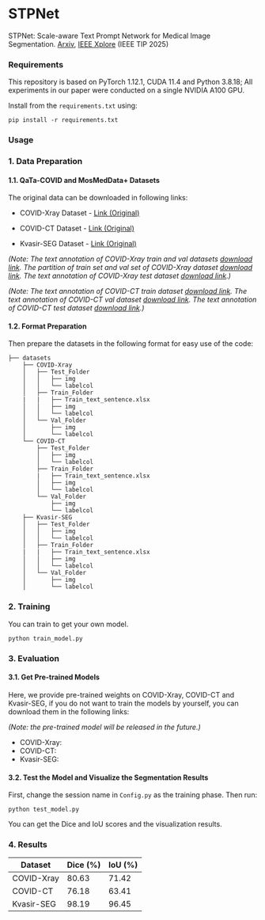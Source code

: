 # STPNet
STPNet: Scale-aware Text Prompt Network for Medical Image Segmentation. [Arxiv](https://arxiv.org/abs/2504.01561), [IEEE Xplore](https://ieeexplore.ieee.org/document/11015682) (IEEE TIP 2025)

### Requirements
This repository is based on PyTorch 1.12.1, CUDA 11.4 and Python 3.8.18; All experiments in our paper were conducted on a single NVIDIA A100 GPU.

Install from the ```requirements.txt``` using:
```angular2html
pip install -r requirements.txt
```
### Usage

### 1. Data Preparation
#### 1.1. QaTa-COVID and MosMedData+ Datasets
The original data can be downloaded in following links:
* COVID-Xray Dataset - [Link (Original)](https://www.kaggle.com/datasets/aysendegerli/qatacov19-dataset)

* COVID-CT Dataset - [Link (Original)](https://www.kaggle.com/datasets/maedemaftouni/covid19-ct-scan-lesion-segmentation-dataset)

* Kvasir-SEG Dataset - [Link (Original)](https://datasets.simula.no/downloads/kvasir-seg.zip)

 *(Note: The text annotation of COVID-Xray train and val datasets [download link](https://1drv.ms/x/s!AihndoV8PhTDkm5jsTw5dX_RpuRr?e=uaZq6W).
  The partition of train set and val set of COVID-Xray dataset [download link](https://1drv.ms/f/c/c3143e7c85766728/QihndoV8PhQggMO2rwAAAAAADo5kj33mUee33g).
  The text annotation of COVID-Xray test dataset [download link](https://1drv.ms/x/s!AihndoV8PhTDkj1vvvLt2jDCHqiM?e=954uDF).)*
  
*(Note: The text annotation of COVID-CT train dataset [download link](https://1drv.ms/x/s!AihndoV8PhTDguIIKCRfYB9Z0NL8Dw?e=8rj6rY).
The text annotation of COVID-CT val dataset [download link](https://1drv.ms/x/c/c3143e7c85766728/QShndoV8PhQggMMGsQAAAAAAtAgZiRQFYfsAjw).
The text annotation of COVID-CT test dataset [download link](https://1drv.ms/x/c/c3143e7c85766728/QShndoV8PhQggMMHsQAAAAAAdHkwXMxGlgU9Tg).)*

#### 1.2. Format Preparation

Then prepare the datasets in the following format for easy use of the code:

```angular2html
├── datasets
    ├── COVID-Xray
    │   ├── Test_Folder
    │   │   ├── img
    │   │   └── labelcol
    │   ├── Train_Folder
    |   |   ├── Train_text_sentence.xlsx
    │   │   ├── img
    │   │   └── labelcol
    │   └── Val_Folder
    │       ├── img
    │       └── labelcol
    └── COVID-CT
        ├── Test_Folder
        │   ├── img
        │   └── labelcol
        ├── Train_Folder
        |   ├── Train_text_sentence.xlsx
        │   ├── img
        │   └── labelcol
        └── Val_Folder
            ├── img
            └── labelcol
    ├── Kvasir-SEG
    │   ├── Test_Folder
    │   │   ├── img
    │   │   └── labelcol
    │   ├── Train_Folder
    |   |   ├── Train_text_sentence.xlsx
    │   │   ├── img
    │   │   └── labelcol
    │   └── Val_Folder
    │       ├── img
    │       └── labelcol
```



### 2. Training


You can train to get your own model.

```angular2html
python train_model.py
```



### 3. Evaluation
#### 3.1. Get Pre-trained Models
Here, we provide pre-trained weights on COVID-Xray, COVID-CT and Kvasir-SEG, if you do not want to train the models by yourself, you can download them in the following links:

*(Note: the pre-trained model will be released in the future.)*

* COVID-Xray: 
* COVID-CT: 
* Kvasir-SEG: 
#### 3.2. Test the Model and Visualize the Segmentation Results
First, change the session name in ```Config.py``` as the training phase. Then run:
```angular2html
python test_model.py
```
You can get the Dice and IoU scores and the visualization results. 



### 4. Results

| Dataset    | 	  Dice (%) | IoU (%) |
| ---------- | ------------------- | -------- |
| COVID-Xray | 80.63      | 71.42   |
| COVID-CT   | 76.18      | 63.41  |
| Kvasir-SEG | 98.19      | 96.45  |
